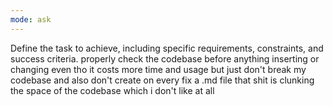 ```yaml
---
mode: ask
---
```

Define the task to achieve, including specific requirements, constraints, and success criteria.
properly check the codebase before anything inserting or changing even tho it costs more time and usage but just don't break my codebase 
and also don't create on every fix a .md file that shit is clunking the space of the codebase which i don't like at all 
